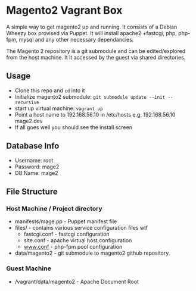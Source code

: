 Magento2 Vagrant Box
================================
A simple way to get magento2 up and running. It consists of a Debian Wheezy box provised via Puppet. It will install apache2 +fastcgi, php, php-fpm, mysql and any other necessary dependancies. 

The Magento 2 repository is a git submodule and can be edited/explored from the host machine. It it accessed by the guest via shared directories.

Usage
-------------------------
* Clone this repo and `cd` into it
* Initialize magento2 submodule: `git submodule update --init --recursive`
* start up virtual machine: `vagrant up`
* Point a host name to 192.168.56.10 in /etc/hosts e.g. 192.168.56.10 mage2.dev
* If all goes well you should see the install screen

Database Info
-------------------------
* Username: root
* Password: mage2
* DB Name: mage2

File Structure
-------------------------
### Host Machine / Project directory
* manifests/mage.pp - Puppet manifest file
* files/ - contains various service configuration files wtf
  * fastcgi.conf - fastcgi configuration
  * site.conf - apache virtual host configuration
  * www.conf - php-fpm pool configuration
* data/magento2 - git submodule to magento2 github repository. 
  
 
### Guest Machine
* /vagrant/data/magento2 - Apache Document Root
